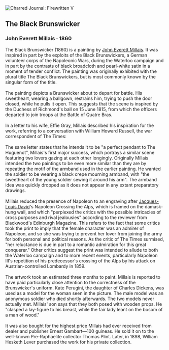 <div class="artwork-of-the-day">
  <div class="container">
    <div class="img-wrapper">
      <img
        src="https://uploads0.wikiart.org/images/john-everett-millais/the-black-brunswicker-1860.jpg!Large.jpg"
        alt="Charred Journal: Firewritten V" />
    </div>
    <div class="artwork-detail">
      <div class="artwork-origin"> 
        <h2 class="artwork-name">The Black Brunswicker</h2>
        <h3 class="artist">
          John Everett Millais
                    ·  1860
        </h3>
      </div>
      <p class="description">
        <span class="artwork-description-text ng-binding" ng-bind-html="viewModel.ArtworkOfTheDay.Description | unsafe">The Black Brunswicker (1860) is a painting by <a target="_blank" href="/en/john-everett-millais">John Everett Millais</a>. It was inspired in part by the exploits of the Black Brunswickers, a German volunteer corps of the Napoleonic Wars, during the Waterloo campaign and in part by the contrasts of black broadcloth and pearl-white satin in a moment of tender conflict. The painting was originally exhibited with the plural title The Black Brunswickers, but is most commonly known by the singular form of the title.
<br>
<br>The painting depicts a Brunswicker about to depart for battle. His sweetheart, wearing a ballgown, restrains him, trying to push the door closed, while he pulls it open. This suggests that the scene is inspired by the Duchess of Richmond's ball on 15 June 1815, from which the officers departed to join troops at the Battle of Quatre Bras.
<br>
<br>In a letter to his wife, Effie Gray, Millais described his inspiration for the work, referring to a conversation with William Howard Russell, the war correspondent of The Times:
<br>
<br>The same letter states that he intends it to be "a perfect pendant to The Huguenot", Millais's first major success, which portrays a similar scene featuring two lovers gazing at each other longingly. Originally Millais intended the two paintings to be even more similar than they are by repeating the motif of the armband used in the earlier painting. He wanted the soldier to be wearing a black crepe mourning armband, with "the sweetheart of the young soldier sewing it around his arm". The armband idea was quickly dropped as it does not appear in any extant preparatory drawings.
<br>
<br>Millais reduced the presence of Napoleon to an engraving after <a target="_blank" href="/en/jacques-louis-david">Jacques-Louis David</a>'s Napoleon Crossing the Alps, which is framed on the damask-hung wall, and which "perplexed the critics with the possible intricacies of cross purposes and rival jealousies" according to the reviewer from Blackwood's Edinburgh Magazine. This refers to the fact that some critics took the print to imply that the female character was an admirer of Napoleon, and so she was trying to prevent her lover from joining the army for both personal and political reasons. As the critic of The Times surmised, "her reluctance is due in part to a romantic admiration for this great conquerer." Other critics suggest the print was intended to allude to both the Waterloo campaign and to more recent events, particularly Napoleon III's repetition of his predecessor's crossing of the Alps by his attack on Austrian-controlled Lombardy in 1859.
<br>
<br>The artwork took an estimated three months to paint. Millais is reported to have paid particularly close attention to the correctness of the Brunswicker's uniform. Kate Perugini, the daughter of Charles Dickens, was used as a model for the woman seen in the picture. The male model was an anonymous soldier who died shortly afterwards. The two models never actually met. Millais' son says that they both posed with wooden props. He "clasped a lay-figure to his breast, while the fair lady leant on the bosom of a man of wood."
<br>
<br>It was also bought for the highest price Millais had ever received from dealer and publisher Ernest Gambart—100 guineas. He sold it on to the well-known Pre-Raphaelite collector Thomas Plint. Later, in 1898, William Hesketh Lever purchased the work for his private collection.</span>
                        <div class="text-shadow-container" ng-show="showShadow" style=""></div>
      </p>
    </div>
  </div>

</div>
